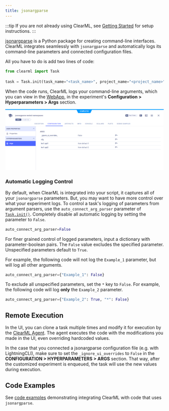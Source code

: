 ```yaml
---
title: jsonargparse
---
```


:::tip
If you are not already using ClearML, see [Getting Started](../getting_started/ds/ds_first_steps.md) for setup 
instructions.
:::


[jsonargparse](https://github.com/omni-us/jsonargparse) is a Python package for creating command-line interfaces. 
ClearML integrates seamlessly with `jsonargparse` and automatically logs its command-line parameters and connected 
configuration files.

All you have to do is add two lines of code:

```python
from clearml import Task

task = Task.init(task_name="<task_name>", project_name="<project_name>")
```

When the code runs, ClearML logs your command-line arguments, which you can view in the [WebApp](../webapp/webapp_overview.md), 
in the experiment's **Configuration > Hyperparameters > Args** section. 

![Jsonargparse integration](../img/integrations_jsonargparse.png)


### Automatic Logging Control
By default, when ClearML is integrated into your script, it captures all of your `jsonargparse` parameters. 
But, you may want to have more control over what your experiment logs. To control a task's logging of parameters from 
argument parsers, use the `auto_connect_arg_parser` parameter of [`Task.init()`](../references/sdk/task.md#taskinit). 
Completely disable all automatic logging by setting the parameter to `False`. 

```python
auto_connect_arg_parser=False
```

For finer grained control of logged parameters, input a dictionary with parameter-boolean pairs. The `False` value 
excludes the specified parameter. Unspecified parameters default to `True`.

For example, the following code will not log the `Example_1` parameter, but will log all other arguments.

```python
auto_connect_arg_parser={"Example_1": False}
```

To exclude all unspecified parameters, set the `*` key to `False`. For example, the following code will log **only** the 
`Example_2` parameter.

```python
auto_connect_arg_parser={"Example_2": True, "*": False}
```

## Remote Execution

In the UI, you can clone a task multiple times and modify it for execution by the [ClearML Agent](../clearml_agent.md). 
The agent executes the code with the modifications you made in the UI, even overriding hardcoded values. 

In the case that you connected a jsonargparse configuration file (e.g. with LightningCLI), make sure to set the 
`_ignore_ui_overrides` to `False` in the **CONFIGURATION > HYPERPARAMETERS > ARGS** section. That way, after the customized
experiment is enqueued, the task will use the new values during execution. 


## Code Examples

See [code examples](https://github.com/allegroai/clearml/blob/master/examples/frameworks/jsonargparse) demonstrating integrating
ClearML with code that uses `jsonargparse`.
